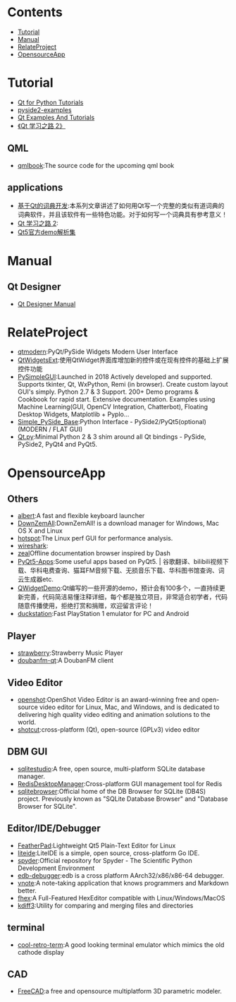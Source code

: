 # Contents

* [Tutorial](#Tutorial)
* [Manual](#Manual)
* [RelateProject](#RelateProject)
* [OpensourceApp](#OpensourceApp)

# Tutorial

* [Qt for Python Tutorials](https://doc.qt.io/qtforpython/tutorials/index.html)
* [pyside2-examples](https://github.com/pyside/pyside2-examples)
* [Qt Examples And Tutorials](https://doc.qt.io/qt-5/qtexamplesandtutorials.html)
* [《Qt 学习之路 2》](https://www.devbean.net/2012/08/qt-study-road-2-catelog/)

## QML
* [qmlbook](https://github.com/qmlbook/qmlbook):The source code for the upcoming qml book

## applications
* [基于Qt的词典开发](https://www.kancloud.cn/tengweitw/tengwei):本系列文章讲述了如何用Qt写一个完整的类似有道词典的词典软件，并且该软件有一些特色功能。对于如何写一个词典具有参考意义！
* [Qt 学习之路 2](https://www.kancloud.cn/kancloud/qt-study-road-2):
* [Qt5官方demo解析集](https://www.kancloud.cn/cloudcastle/qt5-demo)

# Manual
## Qt Designer
* [Qt Designer Manual](https://doc.qt.io/qt-5/qtdesigner-manual.html)

# RelateProject
* [qtmodern](https://github.com/gmarull/qtmodern):PyQt/PySide Widgets Modern User Interface
* [QtWidgetsExt](https://gitee.com/juanran2010/QtWidgetsExt):使用QtWidget界面库增加新的控件或在现有控件的基础上扩展控件功能
* [PySimpleGUI](https://github.com/PySimpleGUI/PySimpleGUI):Launched in 2018 Actively developed and supported. Supports tkinter, Qt, WxPython, Remi (in browser). Create custom layout GUI's simply. Python 2.7 & 3 Support. 200+ Demo programs & Cookbook for rapid start. Extensive documentation. Examples using Machine Learning(GUI, OpenCV Integration, Chatterbot), Floating Desktop Widgets, Matplotlib + Pyplo…
* [Simple_PySide_Base](https://github.com/Wanderson-Magalhaes/Simple_PySide_Base):Python Interface - PySide2/PyQt5(optional) (MODERN / FLAT GUI)
* [Qt.py](https://github.com/mottosso/Qt.py):Minimal Python 2 & 3 shim around all Qt bindings - PySide, PySide2, PyQt4 and PyQt5.

# OpensourceApp
## Others
* [albert](https://github.com/albertlauncher/albert):A fast and flexible keyboard launcher
* [DownZemAll](https://github.com/setvisible/DownZemAll):DownZemAll! is a download manager for Windows, Mac OS X and Linux
* [hotspot](https://github.com/KDAB/hotspot):The Linux perf GUI for performance analysis.
* [wireshark](https://github.com/wireshark/wireshark):
* [zeal](https://github.com/zealdocs/zeal)Offline documentation browser inspired by Dash
* [PyQt5-Apps](https://github.com/taseikyo/PyQt5-Apps):Some useful apps based on PyQt5. | 谷歌翻译、bilibili视频下载、华科电费查询、猫耳FM音频下载、无损音乐下载、华科图书馆查询、词云生成器etc.
* [QWidgetDemo](https://github.com/feiyangqingyun/QWidgetDemo):Qt编写的一些开源的demo，预计会有100多个，一直持续更新完善，代码简洁易懂注释详细，每个都是独立项目，非常适合初学者，代码随意传播使用，拒绝打赏和捐赠，欢迎留言评论！
* [duckstation](https://github.com/stenzek/duckstation):Fast PlayStation 1 emulator for PC and Android

## Player
* [strawberry](https://github.com/strawberrymusicplayer/strawberry):Strawberry Music Player
* [doubanfm-qt](https://github.com/zonyitoo/doubanfm-qt):A DoubanFM client

## Video Editor
* [openshot](https://github.com/OpenShot/openshot-qt):OpenShot Video Editor is an award-winning free and open-source video editor for Linux, Mac, and Windows, and is dedicated to delivering high quality video editing and animation solutions to the world.
* [shotcut](https://github.com/mltframework/shotcut):cross-platform (Qt), open-source (GPLv3) video editor


## DBM GUI
* [sqlitestudio](https://github.com/pawelsalawa/sqlitestudio):A free, open source, multi-platform SQLite database manager.
* [RedisDesktopManager](https://github.com/uglide/RedisDesktopManager):Cross-platform GUI management tool for Redis
* [sqlitebrowser](https://github.com/sqlitebrowser/sqlitebrowser):Official home of the DB Browser for SQLite (DB4S) project. Previously known as "SQLite Database Browser" and "Database Browser for SQLite".

## Editor/IDE/Debugger
* [FeatherPad](https://github.com/tsujan/FeatherPad):Lightweight Qt5 Plain-Text Editor for Linux
* [liteide](https://github.com/visualfc/liteide):LiteIDE is a simple, open source, cross-platform Go IDE.
* [spyder](https://github.com/spyder-ide/spyder):Official repository for Spyder - The Scientific Python Development Environment
* [edb-debugger](https://github.com/eteran/edb-debugger):edb is a cross platform AArch32/x86/x86-64 debugger.
* [vnote](https://github.com/tamlok/vnote):A note-taking application that knows programmers and Markdown better.
* [fhex](https://github.com/echo-devim/fhex):A Full-Featured HexEditor compatible with Linux/Windows/MacOS
* [kdiff3](https://github.com/KDE/kdiff3):Utility for comparing and merging files and directories

## terminal
* [cool-retro-term](https://github.com/Swordfish90/cool-retro-term):A good looking terminal emulator which mimics the old cathode display

## CAD
* [FreeCAD](https://github.com/FreeCAD/FreeCAD):a free and opensource multiplatform 3D parametric modeler.
